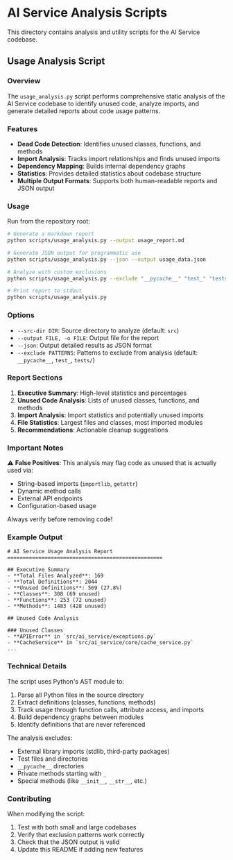 # AI Service Analysis Scripts

This directory contains analysis and utility scripts for the AI Service codebase.

## Usage Analysis Script

### Overview

The `usage_analysis.py` script performs comprehensive static analysis of the AI Service codebase to identify unused code, analyze imports, and generate detailed reports about code usage patterns.

### Features

- **Dead Code Detection**: Identifies unused classes, functions, and methods
- **Import Analysis**: Tracks import relationships and finds unused imports
- **Dependency Mapping**: Builds internal dependency graphs
- **Statistics**: Provides detailed statistics about codebase structure
- **Multiple Output Formats**: Supports both human-readable reports and JSON output

### Usage

Run from the repository root:

```bash
# Generate a markdown report
python scripts/usage_analysis.py --output usage_report.md

# Generate JSON output for programmatic use
python scripts/usage_analysis.py --json --output usage_data.json

# Analyze with custom exclusions
python scripts/usage_analysis.py --exclude "__pycache__" "test_" "tests/" "legacy/"

# Print report to stdout
python scripts/usage_analysis.py
```

### Options

- `--src-dir DIR`: Source directory to analyze (default: `src`)
- `--output FILE, -o FILE`: Output file for the report
- `--json`: Output detailed results as JSON format
- `--exclude PATTERNS`: Patterns to exclude from analysis (default: `__pycache__`, `test_`, `tests/`)

### Report Sections

1. **Executive Summary**: High-level statistics and percentages
2. **Unused Code Analysis**: Lists of unused classes, functions, and methods
3. **Import Analysis**: Import statistics and potentially unused imports
4. **File Statistics**: Largest files and classes, most imported modules
5. **Recommendations**: Actionable cleanup suggestions

### Important Notes

⚠️ **False Positives**: This analysis may flag code as unused that is actually used via:
- String-based imports (`importlib`, `getattr`)
- Dynamic method calls
- External API endpoints
- Configuration-based usage

Always verify before removing code!

### Example Output

```
# AI Service Usage Analysis Report
==================================================

## Executive Summary
- **Total Files Analyzed**: 169
- **Total Definitions**: 2044
- **Unused Definitions**: 569 (27.8%)
- **Classes**: 308 (69 unused)
- **Functions**: 253 (72 unused)
- **Methods**: 1483 (428 unused)

## Unused Code Analysis

### Unused Classes
- **APIError** in `src/ai_service/exceptions.py`
- **CacheService** in `src/ai_service/core/cache_service.py`
...
```

### Technical Details

The script uses Python's AST module to:
1. Parse all Python files in the source directory
2. Extract definitions (classes, functions, methods)
3. Track usage through function calls, attribute access, and imports
4. Build dependency graphs between modules
5. Identify definitions that are never referenced

The analysis excludes:
- External library imports (stdlib, third-party packages)
- Test files and directories
- `__pycache__` directories
- Private methods starting with `_`
- Special methods (like `__init__`, `__str__`, etc.)

### Contributing

When modifying the script:
1. Test with both small and large codebases
2. Verify that exclusion patterns work correctly
3. Check that the JSON output is valid
4. Update this README if adding new features